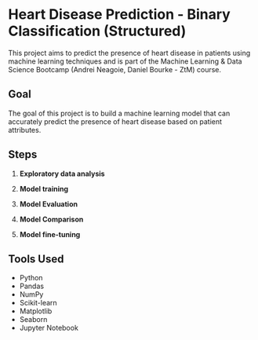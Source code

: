 Heart Disease Prediction - Binary Classification (Structured)
=============================================================

This project aims to predict the presence of heart disease in patients using machine learning techniques and is part of the Machine Learning & Data Science Bootcamp (Andrei Neagoie, Daniel Bourke - ZtM) course.

Goal
----

The goal of this project is to build a machine learning model that can accurately predict the presence of heart disease based on patient attributes.

Steps
-----

1.  **Exploratory data analysis**

2.  **Model training**

3.  **Model Evaluation**

4.  **Model Comparison**

5.  **Model fine-tuning**


Tools Used
----------

-   Python
-   Pandas
-   NumPy
-   Scikit-learn
-   Matplotlib
-   Seaborn
-   Jupyter Notebook
